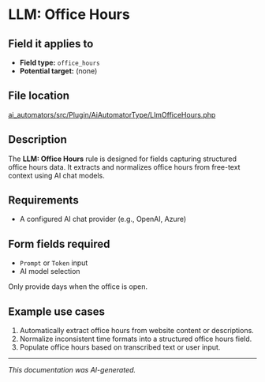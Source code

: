 # LLM: Office Hours

## Field it applies to

- **Field type:** `office_hours`
- **Potential target:** (none)

## File location

[ai_automators/src/Plugin/AiAutomatorType/LlmOfficeHours.php](https://git.drupalcode.org/project/ai/-/blob/1.2.x/modules/ai_automators/src/Plugin/AiAutomatorType/LlmOfficeHours.php?ref_type=heads)

## Description

The **LLM: Office Hours** rule is designed for fields capturing structured office hours data.
It extracts and normalizes office hours from free-text context using AI chat models.

## Requirements

- A configured AI chat provider (e.g., OpenAI, Azure)

## Form fields required

- `Prompt` or `Token` input
- AI model selection

Only provide days when the office is open.

## Example use cases

1. Automatically extract office hours from website content or descriptions.
2. Normalize inconsistent time formats into a structured office hours field.
3. Populate office hours based on transcribed text or user input.

---

*This documentation was AI-generated.*
